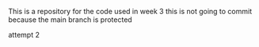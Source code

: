 This is a repository for the code used in week 3
this is not going to commit because the main branch is protected

attempt 2
